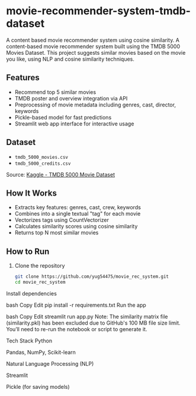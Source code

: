 # movie-recommender-system-tmdb-dataset
A content based movie recommender system using cosine similarity.
A content-based movie recommender system built using the TMDB 5000 Movies Dataset. This project suggests similar movies based on the movie you like, using NLP and cosine similarity techniques.

## Features

- Recommend top 5 similar movies
- TMDB poster and overview integration via API
- Preprocessing of movie metadata including genres, cast, director, keywords
- Pickle-based model for fast predictions
- Streamlit web app interface for interactive usage

## Dataset

- `tmdb_5000_movies.csv`
- `tmdb_5000_credits.csv`

Source: [Kaggle - TMDB 5000 Movie Dataset](https://www.kaggle.com/datasets/tmdb/tmdb-movie-metadata)

## How It Works

- Extracts key features: genres, cast, crew, keywords
- Combines into a single textual "tag" for each movie
- Vectorizes tags using CountVectorizer
- Calculates similarity scores using cosine similarity
- Returns top N most similar movies

## How to Run

1. Clone the repository
   ```bash
   git clone https://github.com/yug54475/movie_rec_system.git
   cd movie_rec_system
Install dependencies

bash
Copy
Edit
pip install -r requirements.txt
Run the app

bash
Copy
Edit
streamlit run app.py
Note: The similarity matrix file (similarity.pkl) has been excluded due to GitHub's 100 MB file size limit. You’ll need to re-run the notebook or script to generate it.

Tech Stack
Python

Pandas, NumPy, Scikit-learn

Natural Language Processing (NLP)

Streamlit

Pickle (for saving models)
